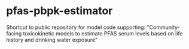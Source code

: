 # pfas-pbpk-estimator
Shortcut to public repository for model code supporting: "Community-facing toxicokinetic models to estimate PFAS serum levels based on life history and drinking water exposure"
